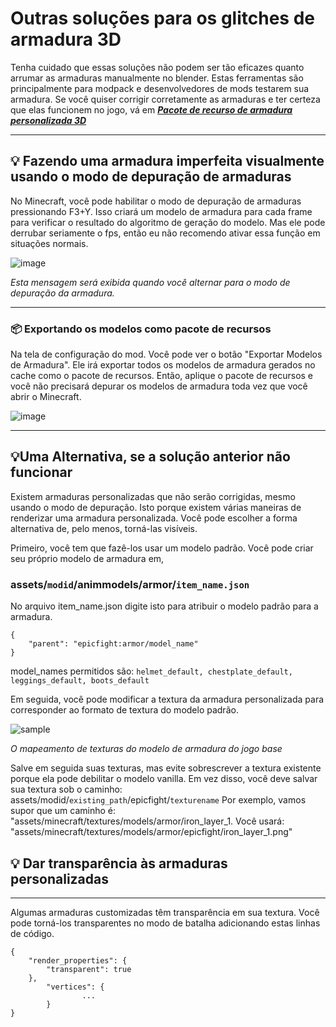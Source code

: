 # Outras soluções para os glitches de armadura 3D
Tenha cuidado que essas soluções não podem ser tão eficazes quanto arrumar as armaduras manualmente no blender. Estas ferramentas são principalmente para modpack e desenvolvedores de mods testarem sua armadura. Se você quiser corrigir corretamente as armaduras e ter certeza que elas funcionem no jogo, vá em _**[Pacote de recurso de armadura personalizada 3D](armor/page1)**_


***
## **💡 Fazendo uma armadura imperfeita visualmente usando o modo de depuração de armaduras**

No Minecraft, você pode habilitar o modo de depuração de armaduras pressionando F3+Y. Isso criará um modelo de armadura para cada frame para verificar o resultado do algoritmo de geração do modelo. Mas ele pode derrubar seriamente o fps, então eu não recomendo ativar essa função em situações normais.

![image](https://user-images.githubusercontent.com/79469058/168334604-6542eff4-c77e-4ef2-a71a-79ddeef91a9a.png)

_Esta mensagem será exibida quando você alternar para o modo de depuração da armadura._
***
### **📦 Exportando os modelos como pacote de recursos**

Na tela de configuração do mod. Você pode ver o botão "Exportar Modelos de Armadura". Ele irá exportar todos os modelos de armadura gerados no cache como o pacote de recursos. Então, aplique o pacote de recursos e você não precisará depurar os modelos de armadura toda vez que você abrir o Minecraft.

![image](https://user-images.githubusercontent.com/79469058/168339170-1965ad10-eb2a-4ab4-919e-3f5d5b0480fd.png)
***
## **💡Uma Alternativa, se a solução anterior não funcionar**


Existem armaduras personalizadas que não serão corrigidas, mesmo usando o modo de depuração. Isto porque existem várias maneiras de renderizar uma armadura personalizada. Você pode escolher a forma alternativa de, pelo menos, torná-las visíveis.

Primeiro, você tem que fazê-los usar um modelo padrão. Você pode criar seu próprio modelo de armadura em,

### assets/`modid`/animmodels/armor/`item_name.json`

No arquivo item_name.json digite isto para atribuir o modelo padrão para a armadura.

```
{
    "parent": "epicfight:armor/model_name"
}
```
model_names permitidos são: `helmet_default, chestplate_default, leggings_default, boots_default`

Em seguida, você pode modificar a textura da armadura personalizada para corresponder ao formato de textura do modelo padrão.

![sample](https://user-images.githubusercontent.com/79469058/168444508-f1fb4ebe-5949-40ca-9015-7e920f1e6508.png)

_O mapeamento de texturas do modelo de armadura do jogo base_

Salve em seguida suas texturas, mas evite sobrescrever a textura existente porque ela pode debilitar o modelo vanilla. Em vez disso, você deve salvar sua textura sob o caminho: assets/modid/`existing_path`/epicfight/`texturename` Por exemplo, vamos supor que um caminho é: "assets/minecraft/textures/models/armor/iron_layer_1. Você usará: "assets/minecraft/textures/models/armor/epicfight/iron_layer_1.png"

## **💡 Dar transparência às armaduras personalizadas**
***

Algumas armaduras customizadas têm transparência em sua textura. Você pode torná-los transparentes no modo de batalha adicionando estas linhas de código.

```
{
    "render_properties": {
        "transparent": true
    },
        "vertices": {
                ...
        }
}
```